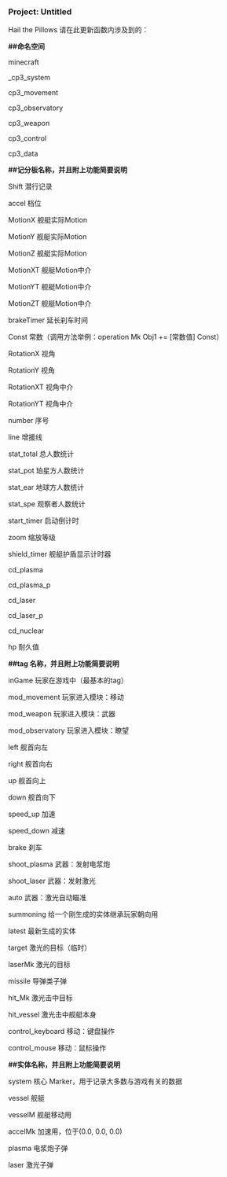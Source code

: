 ### Project: Untitled
Hail the Pillows
请在此更新函数内涉及到的：

**##命名空间**

minecraft

_cp3_system

cp3_movement

cp3_observatory

cp3_weapon

cp3_control

cp3_data


**##记分板名称，并且附上功能简要说明**

Shift 潜行记录

accel 档位

MotionX 舰艇实际Motion

MotionY 舰艇实际Motion

MotionZ 舰艇实际Motion

MotionXT 舰艇Motion中介

MotionYT 舰艇Motion中介

MotionZT 舰艇Motion中介

brakeTimer 延长刹车时间

Const 常数（调用方法举例：operation Mk Obj1 += [常数值] Const）

RotationX 视角

RotationY 视角

RotationXT 视角中介

RotationYT 视角中介

number 序号

line 增援线

stat_total 总人数统计

stat_pot 珀星方人数统计

stat_ear 地球方人数统计

stat_spe 观察者人数统计

start_timer 启动倒计时

zoom 缩放等级

shield_timer 舰艇护盾显示计时器

cd_plasma

cd_plasma_p

cd_laser

cd_laser_p

cd_nuclear

hp 耐久值


**##tag 名称，并且附上功能简要说明**

inGame 玩家在游戏中（最基本的tag）

mod_movement 玩家进入模块：移动

mod_weapon 玩家进入模块：武器

mod_observatory 玩家进入模块：瞭望

left 舰首向左

right 舰首向右

up 舰首向上

down 舰首向下

speed_up 加速

speed_down 减速

brake 刹车

shoot_plasma 武器：发射电浆炮

shoot_laser 武器：发射激光

auto 武器：激光自动瞄准

summoning 给一个刚生成的实体继承玩家朝向用

latest 最新生成的实体

target 激光的目标（临时）

laserMk 激光的目标

missile 导弹类子弹

hit_Mk 激光击中目标

hit_vessel 激光击中舰艇本身

control_keyboard 移动：键盘操作

control_mouse 移动：鼠标操作

**##实体名称，并且附上功能简要说明**

system 核心 Marker，用于记录大多数与游戏有关的数据

vessel 舰艇

vesselM 舰艇移动用

accelMk 加速用，位于(0.0, 0.0, 0.0)

plasma 电浆炮子弹

laser 激光子弹

